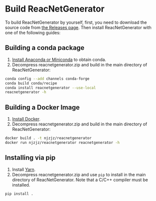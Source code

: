 # Build ReacNetGenerator

To build ReacNetGenerator by yourself, first, you need to download the source code from [the Releases page](https://github.com/tongzhugroup/reacnetgenerator/releases). Then install ReacNetGenerator with one of the following guides:

## Building a conda package
1. [Install Anaconda or Miniconda](https://conda.io/projects/continuumio-conda/en/latest/user-guide/install/index.html) to obtain conda.
2. Decompress reacnetgenerator.zip and build in the main directory of ReacNetGenerator:

```bash
conda config --add channels conda-forge
conda build conda/recipe
conda install reacnetgenerator --use-local
reacnetgenerator -h
```

## Building a Docker Image
1. [Install Docker](https://docs.docker.com/install/).
2. Decompress reacnetgenerator.zip and build in the main directory of ReacNetGenerator:

```bash
docker build . -t njzjz/reacnetgenerator
docker run njzjz/reacnetgenerator reacnetgenerator -h
```

## Installing via pip

1. Install [Yarn](https://github.com/yarnpkg/yarn).
2. Decompress reacnetgenerator.zip and use `pip` to install in the main directory of ReacNetGenerator. Note that a C/C++ compiler must be installed.
```bash
pip install .
```

